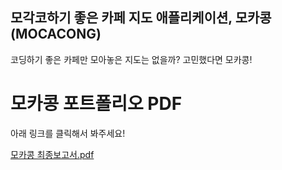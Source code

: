 ## 모각코하기 좋은 카페 지도 애플리케이션, 모카콩(MOCACONG)

코딩하기 좋은 카페만 모아놓은 지도는 없을까? 고민했다면 모카콩!  

# 모카콩 포트폴리오 PDF
아래 링크를 클릭해서 봐주세요!

[모카콩 최종보고서.pdf](https://github.com/mocacong/mocacong/files/12615740/default.pdf)

